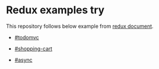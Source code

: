 # Redux examples try


This repository follows below example from [redux document](https://ko.redux.js.org/introduction/getting-started).

- [#todomvc](https://ko.redux.js.org/introduction/examples/#todomvc)   

- [#shopping-cart](https://ko.redux.js.org/introduction/examples/#%EC%87%BC%ED%95%91-%EC%B9%B4%ED%8A%B8shopping-cart)   

- [#async](https://ko.redux.js.org/introduction/examples/#%EB%B9%84%EB%8F%99%EA%B8%B0async)







